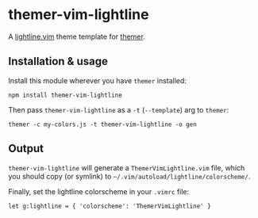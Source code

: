 # themer-vim-lightline

A [lightline.vim](https://github.com/itchyny/lightline.vim) theme template for [themer](https://github.com/mjswensen/themer).

## Installation & usage

Install this module wherever you have `themer` installed:

    npm install themer-vim-lightline

Then pass `themer-vim-lightline` as a `-t` (`--template`) arg to `themer`:

    themer -c my-colors.js -t themer-vim-lightline -o gen

## Output

`themer-vim-lightline` will generate a `ThemerVimLightline.vim` file, which you should copy (or symlink) to `~/.vim/autoload/lightline/colorscheme/`.

Finally, set the lightline colorscheme in your `.vimrc` file:

    let g:lightline = { 'colorscheme': 'ThemerVimLightline' }
